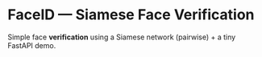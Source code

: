 ﻿# FaceID — Siamese Face Verification

Simple face **verification** using a Siamese network (pairwise) + a tiny FastAPI demo.
